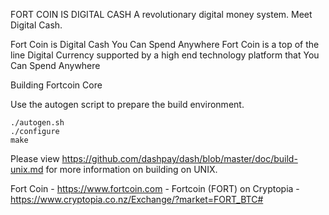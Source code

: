 FORT COIN IS DIGITAL CASH
A revolutionary digital money system.
Meet Digital Cash.

Fort Coin is Digital Cash You Can Spend Anywhere
Fort Coin is a top of the line Digital Currency supported by a high end technology platform that You Can Spend Anywhere

Building Fortcoin Core

Use the autogen script to prepare the build environment.

    ./autogen.sh
    ./configure
    make
    
Please view https://github.com/dashpay/dash/blob/master/doc/build-unix.md for more information on building on UNIX.

Fort Coin - https://www.fortcoin.com - Fortcoin (FORT) on Cryptopia - https://www.cryptopia.co.nz/Exchange/?market=FORT_BTC#

